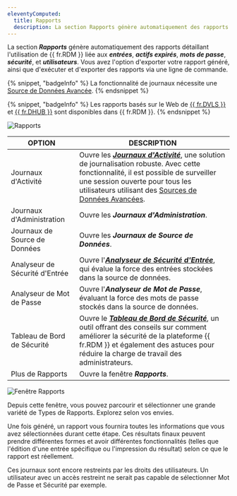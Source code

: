 ```yaml
---
eleventyComputed:
  title: Rapports
  description: La section Rapports génère automatiquement des rapports détaillant l'utilisation de {{ fr.RDM }} liée aux entrées, actifs expirés, mots de passe, sécurité et utilisateurs.
---
```

La section ***Rapports*** génère automatiquement des rapports détaillant l'utilisation de {{ fr.RDM }} liée aux ***entrées***, ***actifs expirés***, ***mots de passe***, ***sécurité***, et ***utilisateurs***. Vous avez l'option d'exporter votre rapport généré, ainsi que d'exécuter et d'exporter des rapports via une ligne de commande.

{% snippet, "badgeInfo" %}
La fonctionnalité de journaux nécessite une [Source de Données Avancée](/rdm/windows/data-sources/data-sources-types/advanced-data-sources/).
{% endsnippet %}

{% snippet, "badgeInfo" %}
Les rapports basés sur le Web de [{{ fr.DVLS }}](/server/overview/what-is-server/) et [{{ fr.DHUB }}](/hub/overview/what-is-hub/) sont disponibles dans {{ fr.RDM }}.
{% endsnippet %}

![Rapports](https://cdnweb.devolutions.net/docs/docs_en_rdm_windows_RDMWin6205.png)

| OPTION               | DESCRIPTION |
|----------------------|-------------|
| Journaux d'Activité        | Ouvre les [***Journaux d'Activité***](/rdm/windows/commands/reports/activity-logs/), une solution de journalisation robuste. Avec cette fonctionnalité, il est possible de surveiller une session ouverte pour tous les utilisateurs utilisant des [Sources de Données Avancées](/rdm/windows/data-sources/data-sources-types/advanced-data-sources/). |
| Journaux d'Administration  | Ouvre les ***Journaux d'Administration***. |
| Journaux de Source de Données     | Ouvre les ***Journaux de Source de Données***. |
| Analyseur de Sécurité d'Entrée | Ouvre l'[***Analyseur de Sécurité d'Entrée***](/rdm/windows/commands/reports/entry-security-analyzer/), qui évalue la force des entrées stockées dans la source de données. |
| Analyseur de Mot de Passe    | Ouvre l'***Analyseur de Mot de Passe***, évaluant la force des mots de passe stockés dans la source de données. |
| Tableau de Bord de Sécurité   | Ouvre le [***Tableau de Bord de Sécurité***](/rdm/kb/rdm-windows/knowledge-base/rdm-security-dashboard/), un outil offrant des conseils sur comment améliorer la sécurité de la plateforme {{ fr.RDM }} et également des astuces pour réduire la charge de travail des administrateurs. |
| Plus de Rapports         | Ouvre la fenêtre ***Rapports***. |


![Fenêtre Rapports](https://cdnweb.devolutions.net/docs/docs_en_rdm_windows_RDMWin6197.png)

Depuis cette fenêtre, vous pouvez parcourir et sélectionner une grande variété de Types de Rapports. Explorez selon vos envies.

Une fois généré, un rapport vous fournira toutes les informations que vous avez sélectionnées durant cette étape. Ces résultats finaux peuvent prendre différentes formes et avoir différentes fonctionnalités (telles que l'édition d'une entrée spécifique ou l'impression du résultat) selon ce que le rapport est réellement.

Ces journaux sont encore restreints par les droits des utilisateurs. Un utilisateur avec un accès restreint ne serait pas capable de sélectionner Mot de Passe et Sécurité par exemple.

